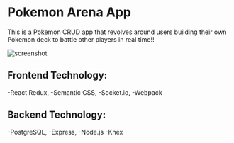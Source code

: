 # Pokemon Arena App
This is a Pokemon CRUD app that revolves around users building their own Pokemon deck to battle other players in real time!!

![screenshot](./src/images/giphy.gif?raw=true)

## Frontend Technology:
-React Redux,
-Semantic CSS,
-Socket.io,
-Webpack

## Backend Technology:
-PostgreSQL,
-Express,
-Node.js
-Knex
